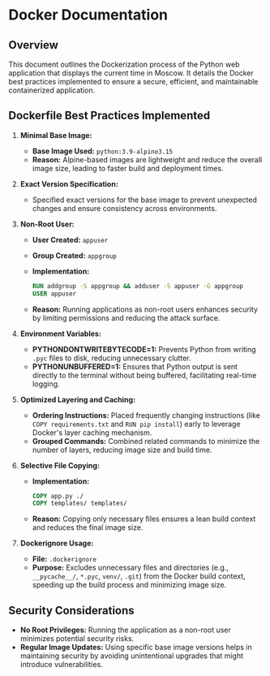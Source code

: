 # Docker Documentation

## Overview

This document outlines the Dockerization process of the Python web application that displays the current time in Moscow. It details the Docker best practices implemented to ensure a secure, efficient, and maintainable containerized application.

## Dockerfile Best Practices Implemented

1. **Minimal Base Image:**
   - **Base Image Used:** `python:3.9-alpine3.15`
   - **Reason:** Alpine-based images are lightweight and reduce the overall image size, leading to faster build and deployment times.

2. **Exact Version Specification:**
   - Specified exact versions for the base image to prevent unexpected changes and ensure consistency across environments.

3. **Non-Root User:**
   - **User Created:** `appuser`
   - **Group Created:** `appgroup`
   - **Implementation:**

     ```dockerfile
     RUN addgroup -S appgroup && adduser -S appuser -G appgroup
     USER appuser
     ```

   - **Reason:** Running applications as non-root users enhances security by limiting permissions and reducing the attack surface.

4. **Environment Variables:**
   - **PYTHONDONTWRITEBYTECODE=1:** Prevents Python from writing `.pyc` files to disk, reducing unnecessary clutter.
   - **PYTHONUNBUFFERED=1:** Ensures that Python output is sent directly to the terminal without being buffered, facilitating real-time logging.

5. **Optimized Layering and Caching:**
   - **Ordering Instructions:** Placed frequently changing instructions (like `COPY requirements.txt` and `RUN pip install`) early to leverage Docker's layer caching mechanism.
   - **Grouped Commands:** Combined related commands to minimize the number of layers, reducing image size and build time.

6. **Selective File Copying:**
   - **Implementation:**

     ```dockerfile
     COPY app.py ./
     COPY templates/ templates/
     ```

   - **Reason:** Copying only necessary files ensures a lean build context and reduces the final image size.

7. **Dockerignore Usage:**
   - **File:** `.dockerignore`
   - **Purpose:** Excludes unnecessary files and directories (e.g., `__pycache__/`, `*.pyc`, `venv/`, `.git`) from the Docker build context, speeding up the build process and minimizing image size.

## Security Considerations

- **No Root Privileges:** Running the application as a non-root user minimizes potential security risks.
- **Regular Image Updates:** Using specific base image versions helps in maintaining security by avoiding unintentional upgrades that might introduce vulnerabilities.
